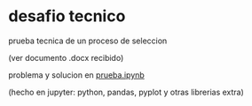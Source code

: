 # desafio tecnico

prueba tecnica de un proceso de seleccion


(ver documento .docx recibido)

problema y solucion en [prueba.ipynb](prueba.ipynb)

(hecho en jupyter: python, pandas, pyplot y otras librerias extra) 
